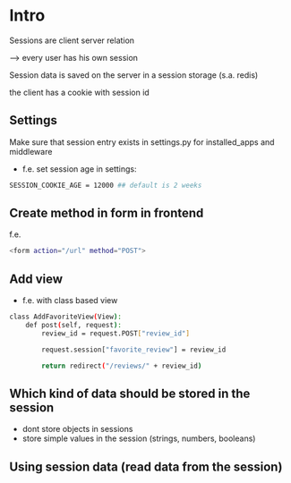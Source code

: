 # Intro

Sessions are client server relation

--> every user has his own session

Session data is saved on the server in a session storage (s.a. redis)

the client has a cookie with session id

## Settings

Make sure that session entry exists in settings.py for installed_apps and middleware

- f.e. set session age in settings:

```sh
SESSION_COOKIE_AGE = 12000 ## default is 2 weeks
```

## Create method in form in frontend

f.e.

```sh
<form action="/url" method="POST">
```

## Add view

- f.e. with class based view

```sh
class AddFavoriteView(View):
    def post(self, request):
        review_id = request.POST["review_id"]

        request.session["favorite_review"] = review_id

        return redirect("/reviews/" + review_id)
```


## Which kind of data should be stored in the session

- dont store objects in sessions
- store simple values in the session (strings, numbers, booleans)

## Using session data (read data from the session)

